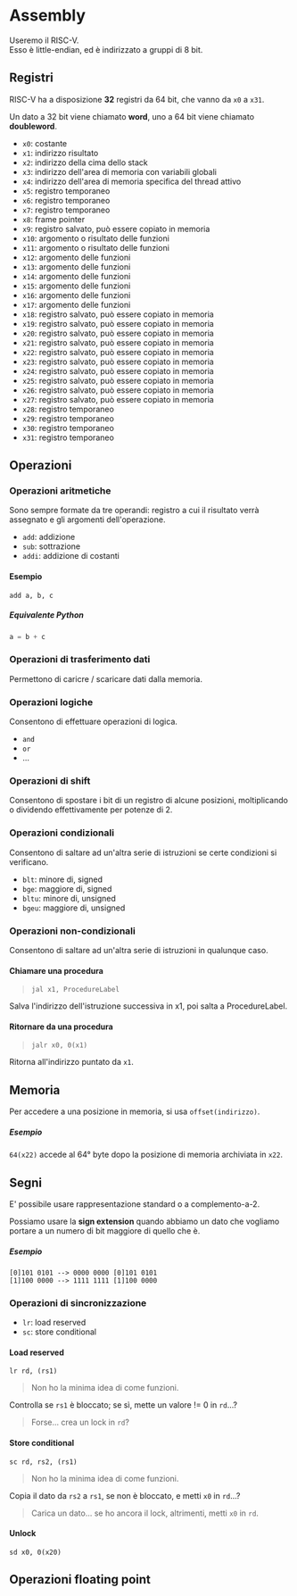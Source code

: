 # Assembly

Useremo il RISC-V.  
Esso è little-endian, ed è indirizzato a gruppi di 8 bit.

## Registri

RISC-V ha a disposizione **32** registri da 64 bit, che vanno da `x0` a `x31`.

Un dato a 32 bit viene chiamato **word**, uno a 64 bit viene chiamato **doubleword**.

- `x0`: costante
- `x1`: indirizzo risultato
- `x2`: indirizzo della cima dello stack
- `x3`: indirizzo dell'area di memoria con variabili globali
- `x4`: indirizzo dell'area di memoria specifica del thread attivo
- `x5`: registro temporaneo
- `x6`: registro temporaneo
- `x7`: registro temporaneo
- `x8`: frame pointer
- `x9`: registro salvato, può essere copiato in memoria
- `x10`: argomento o risultato delle funzioni
- `x11`: argomento o risultato delle funzioni
- `x12`: argomento delle funzioni
- `x13`: argomento delle funzioni
- `x14`: argomento delle funzioni
- `x15`: argomento delle funzioni
- `x16`: argomento delle funzioni
- `x17`: argomento delle funzioni
- `x18`: registro salvato, può essere copiato in memoria
- `x19`: registro salvato, può essere copiato in memoria
- `x20`: registro salvato, può essere copiato in memoria
- `x21`: registro salvato, può essere copiato in memoria
- `x22`: registro salvato, può essere copiato in memoria
- `x23`: registro salvato, può essere copiato in memoria
- `x24`: registro salvato, può essere copiato in memoria
- `x25`: registro salvato, può essere copiato in memoria
- `x26`: registro salvato, può essere copiato in memoria
- `x27`: registro salvato, può essere copiato in memoria
- `x28`: registro temporaneo
- `x29`: registro temporaneo
- `x30`: registro temporaneo
- `x31`: registro temporaneo

## Operazioni

### Operazioni aritmetiche

Sono sempre formate da tre operandi: registro a cui il risultato verrà assegnato e gli argomenti dell'operazione.

- `add`: addizione
- `sub`: sottrazione
- `addi`: addizione di costanti

#### Esempio

```assembly
add a, b, c
```

##### Equivalente Python

```python
a = b + c
```

### Operazioni di trasferimento dati

Permettono di caricre / scaricare dati dalla memoria.

### Operazioni logiche

Consentono di effettuare operazioni di logica.

- `and`
- `or`
- ...

### Operazioni di shift

Consentono di spostare i bit di un registro di alcune posizioni, moltiplicando o dividendo effettivamente per potenze di 2.

### Operazioni condizionali

Consentono di saltare ad un'altra serie di istruzioni se certe condizioni si verificano. 

- `blt`: minore di, signed
- `bge`: maggiore di, signed
- `bltu`: minore di, unsigned
- `bgeu`: maggiore di, unsigned

### Operazioni non-condizionali

Consentono di saltare ad un'altra serie di istruzioni in qualunque caso.

#### Chiamare una procedura

> `jal x1, ProcedureLabel`

Salva l'indirizzo dell'istruzione successiva in x1, poi salta a ProcedureLabel.

#### Ritornare da una procedura

> `jalr x0, 0(x1)`

Ritorna all'indirizzo puntato da `x1`.

## Memoria

Per accedere a una posizione in memoria, si usa `offset(indirizzo)`.

##### Esempio

`64(x22)` accede al 64° byte dopo la posizione di memoria archiviata in `x22`.

## Segni

E' possibile usare rappresentazione standard o a complemento-a-2.

Possiamo usare la **sign extension** quando abbiamo un dato che vogliamo portare a un numero di bit maggiore di quello che è.

##### Esempio

```
[0]101 0101 --> 0000 0000 [0]101 0101
[1]100 0000 --> 1111 1111 [1]100 0000
```

### Operazioni di sincronizzazione

- `lr`: load reserved
- `sc`: store conditional

#### Load reserved

```
lr rd, (rs1)
```

> Non ho la minima idea di come funzioni.

Controlla se `rs1` è bloccato; se sì, mette un valore != 0 in `rd`...?

> Forse... crea un lock in `rd`?

#### Store conditional

```
sc rd, rs2, (rs1)
```

> Non ho la minima idea di come funzioni.

Copia il dato da `rs2` a `rs1`, se non è bloccato, e metti `x0` in `rd`...?

> Carica un dato... se ho ancora il lock, altrimenti, metti `x0` in `rd`.

#### Unlock

```
sd x0, 0(x20)
```

## Operazioni floating point

